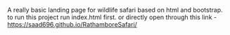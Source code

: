 A really basic landing page for wildlife safari based on html and bootstrap.
to run this project run index.html first.
or directly open through this link -  https://saad696.github.io/RathamboreSafari/
